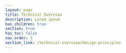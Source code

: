 ```yaml
---
layout: page
title: Technical Overview
description: Lorem ipsum
has_children: true
section: true
has_toc: false
nav_order: 3
section_link: /technical-overview/design-principles
---
```

